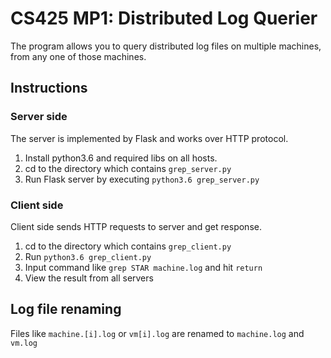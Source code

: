 # CS425 MP1: Distributed Log Querier

The program allows you to query distributed log files on multiple machines, from any one of those machines.

## Instructions

### Server side

The server is implemented by Flask and works over HTTP protocol. 

1. Install python3.6 and required libs on all hosts.
2. cd to the directory which contains `grep_server.py`
3. Run Flask server by executing `python3.6 grep_server.py`

### Client side

Client side sends HTTP requests to server and get response.

1. cd to the directory which contains `grep_client.py`
2. Run `python3.6 grep_client.py`
3. Input command like `grep STAR machine.log` and hit `return`
4. View the result from all servers

## Log file renaming

Files like `machine.[i].log` or `vm[i].log` are renamed to `machine.log` and `vm.log`

